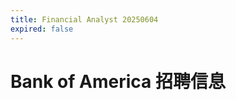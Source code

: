 ```yaml
---
title: Financial Analyst 20250604
expired: false
---
```


# Bank of America 招聘信息

<JobPostingTable job-posting-json-path="bank-of-america/data/financial-analyst-20250604.json"/>
